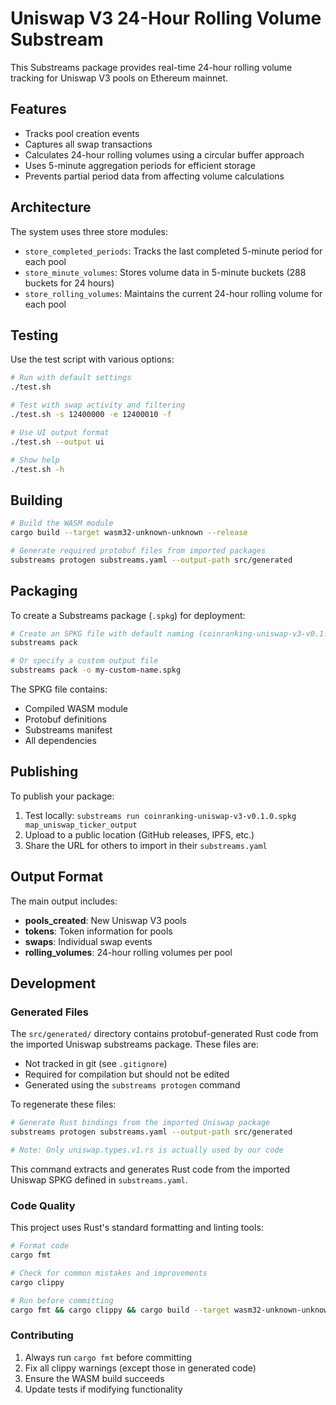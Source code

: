 # Uniswap V3 24-Hour Rolling Volume Substream

This Substreams package provides real-time 24-hour rolling volume tracking for Uniswap V3 pools on Ethereum mainnet.

## Features

- Tracks pool creation events
- Captures all swap transactions
- Calculates 24-hour rolling volumes using a circular buffer approach
- Uses 5-minute aggregation periods for efficient storage
- Prevents partial period data from affecting volume calculations

## Architecture

The system uses three store modules:
- `store_completed_periods`: Tracks the last completed 5-minute period for each pool
- `store_minute_volumes`: Stores volume data in 5-minute buckets (288 buckets for 24 hours)
- `store_rolling_volumes`: Maintains the current 24-hour rolling volume for each pool

## Testing

Use the test script with various options:

```bash
# Run with default settings
./test.sh

# Test with swap activity and filtering
./test.sh -s 12400000 -e 12400010 -f

# Use UI output format
./test.sh --output ui

# Show help
./test.sh -h
```

## Building

```bash
# Build the WASM module
cargo build --target wasm32-unknown-unknown --release

# Generate required protobuf files from imported packages
substreams protogen substreams.yaml --output-path src/generated
```

## Packaging

To create a Substreams package (`.spkg`) for deployment:

```bash
# Create an SPKG file with default naming (coinranking-uniswap-v3-v0.1.0.spkg)
substreams pack

# Or specify a custom output file
substreams pack -o my-custom-name.spkg
```

The SPKG file contains:
- Compiled WASM module
- Protobuf definitions
- Substreams manifest
- All dependencies

## Publishing

To publish your package:

1. Test locally: `substreams run coinranking-uniswap-v3-v0.1.0.spkg map_uniswap_ticker_output`
2. Upload to a public location (GitHub releases, IPFS, etc.)
3. Share the URL for others to import in their `substreams.yaml`

## Output Format

The main output includes:
- **pools_created**: New Uniswap V3 pools
- **tokens**: Token information for pools
- **swaps**: Individual swap events
- **rolling_volumes**: 24-hour rolling volumes per pool

## Development

### Generated Files

The `src/generated/` directory contains protobuf-generated Rust code from the imported Uniswap substreams package. These files are:
- Not tracked in git (see `.gitignore`)
- Required for compilation but should not be edited
- Generated using the `substreams protogen` command

To regenerate these files:
```bash
# Generate Rust bindings from the imported Uniswap package
substreams protogen substreams.yaml --output-path src/generated

# Note: Only uniswap.types.v1.rs is actually used by our code
```

This command extracts and generates Rust code from the imported Uniswap SPKG defined in `substreams.yaml`.

### Code Quality

This project uses Rust's standard formatting and linting tools:

```bash
# Format code
cargo fmt

# Check for common mistakes and improvements
cargo clippy

# Run before committing
cargo fmt && cargo clippy && cargo build --target wasm32-unknown-unknown --release
```

### Contributing

1. Always run `cargo fmt` before committing
2. Fix all clippy warnings (except those in generated code)
3. Ensure the WASM build succeeds
4. Update tests if modifying functionality
